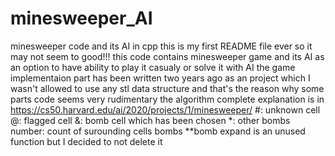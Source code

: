 # minesweeper_AI
minesweeper code and its AI in cpp
this is my first README file ever so it may not seem to good!!!
this code contains minesweeper game and its AI as an option to have ability  to play it casualy or solve it with AI
the game implementaion part has been written two years ago as an project which I wasn't allowed to use any stl data structure and that's the reason why some parts code seems very rudimentary
the algorithm complete explanation is in https://cs50.harvard.edu/ai/2020/projects/1/minesweeper/
#: unknown cell
@: flagged cell
&: bomb cell which has been chosen
*: other bombs
number: count of surounding cells bombs
**bomb expand is an unused function but I decided to not delete it

